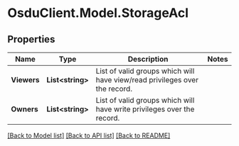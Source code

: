 # OsduClient.Model.StorageAcl
## Properties

Name | Type | Description | Notes
------------ | ------------- | ------------- | -------------
**Viewers** | **List&lt;string&gt;** | List of valid groups which will have view/read privileges over the record. | 
**Owners** | **List&lt;string&gt;** | List of valid groups which will have write privileges over the record. | 

[[Back to Model list]](../README.md#documentation-for-models) [[Back to API list]](../README.md#documentation-for-api-endpoints) [[Back to README]](../README.md)

